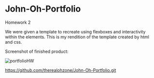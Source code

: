 
# John-Oh-Portfolio
Homework 2 

We were given a template to recreate using flexboxes and interactivity within the elements.
This is my rendition of the template created by html and css. 

Screenshot of finished product:

![portfolioHW](https://user-images.githubusercontent.com/89123840/133546048-2e9138e9-5b1f-46f2-99ff-e9bf8e669f20.png)

https://github.com/therealohzone/John-Oh-Portfolio.git

